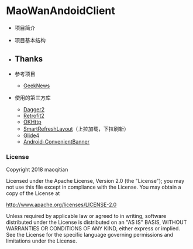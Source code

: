 # MaoWanAndoidClient
- 项目简介
- 项目基本结构
- Thanks
  -
- 参考项目
  
  - [GeekNews](https://github.com/codeestX/GeekNews)

- 使用的第三方库
  - [Dagger2](https://github.com/google/dagger)
  - [Retrofit2](https://github.com/square/retrofit)
  - [OKHttp](https://github.com/square/okhttp)
  - [SmartRefreshLayout](https://github.com/scwang90/SmartRefreshLayout)（上拉加载，下拉刷新）
  - [Glide4](https://github.com/bumptech/glide)
  - [Android-ConvenientBanner](https://github.com/saiwu-bigkoo/Android-ConvenientBanner)

### License

Copyright 2018 maoqitian

Licensed under the Apache License, Version 2.0 (the "License");
you may not use this file except in compliance with the License.
You may obtain a copy of the License at

   http://www.apache.org/licenses/LICENSE-2.0

Unless required by applicable law or agreed to in writing, software
distributed under the License is distributed on an "AS IS" BASIS,
WITHOUT WARRANTIES OR CONDITIONS OF ANY KIND, either express or implied.
See the License for the specific language governing permissions and
limitations under the License.	
	
